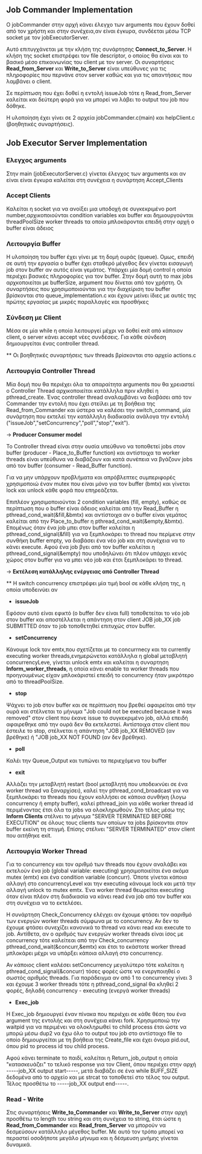 ## Job Commander Implementation

Ο jobCommander στην αρχή κάνει έλεγχο των arguments που έχουν δοθεί από τον χρήστη και στην συνέχεια,αν είναι έγκυρα, συνδέεται μέσω TCP socket με τον jobExecutorServer. 

Αυτό επιτυγχάνεται με την κλήση της συνάρτησης **Connect_to_Server**. Η κλήση της socket επιστρέφει τον file descriptor, ο οποίος θα είναι και το βασικό μέσο επικοινωνίας του client με τον server. Οι συναρτήσεις **Read_from_Server** και **Write_to_Server** είναι υπεύθυνες για τις πληροφορίες που περνάνε στον server καθώς και για τις απαντήσεις που λαμβάνει ο client.

Σε περίπτωση που έχει δοθεί η εντολή issueJob τότε η Read_from_Server καλείται και δεύτερη φορά για να μπορεί να λάβει το output του job που δόθηκε.

Η υλοποίηση έχει γίνει σε 2 αρχεία jobCommander.c(main) και helpClient.c (βοηθητικές συναρτήσεις).

## Job Executor Server Implementation

### **Ελεγχος arguments**

Στην main (jobExecutorServer.c) γίνεται έλεγχος των arguments και αν είναι είναι έγκυρα καλείται στη συνέχεια η συνάρτηση Accept_Clients

### **Accept Clients**

Καλείται η socket για να ανοίξει μια υποδοχή σε συγκεκριμένο port number,αρχικοποιούνται condition variables και buffer και δημιουργούνται threadPoolSize worker threads τα οποία μπλοκάρονται επειδή στην αρχή ο buffer είναι άδειος

### **Λειτουργία Buffer**

Η υλοποίηση του buffer έχει γίνει με τη δομή ουράς (queue). Ομως, επειδή σε αυτή την εργασία ο buffer έχει σταθερό μέγεθος δεν γίνεται εισαγωγή job στον buffer αν αυτός είναι γεμάτος. Υπάρχει μία δομή control η οποία περιέχει βασικές πληροφορίες για τον buffer. Στην δομή αυτή το max jobs αρχκοποιείται με bufferSize, argument που δίνεται από τον χρήστη. Οι συναρτήσεις που χρησιμοποιούνται για την διαχείριση του buffer βρίσκονται στο queue_implementation.c και έχουν μείνει ίδιες με αυτές της πρώτης εργασίας με μικρές παραλλαγές και προσθήκες

### **Σύνδεση με Client**

Μέσα σε μία while η οποία λειτουργεί μέχρι να δοθεί exit από κάποιον client, o server κάνει accept νέες συνδέσεις. Για κάθε σύνδεση δημιουργείται ένας controller thread.

** Οι βοηθητικές συναρτήσεις των threads βρίσκονται στο αρχείο actions.c

### Λειτουργία **Controller Thread** 

Μία δομή που θα περιέχει όλα τα απαραίτητα arguments που θα χρειαστεί ο Controller Thread αρχικοποιείται κατάλληλα πριν κληθεί η pthread_create. Ένας controller thread αναλαμβάνει να διαβάσει από τον Commander την εντολή που έχει στείλει με τη βοήθεια της Read_from_Commander και ύστερα να καλέσει την switch_command, μία συνάρτηση που εκτελεί την κατάλληλη διαδικασία ανάλογα την εντολή ("issueJob","setConcurrency","poll","stop","exit"). 

-> **Producer Consumer model**

Το Controller thread είναι στην ουσία υπεύθυνο να τοποθετεί jobs στον buffer (producer - Place_to_Buffer function) και αντίστοιχα τα worker threads είναι υπεύθυνα να διαβάζουν και κατά συνέπεια να βγάζουν jobs από τον buffer (consumer - Read_Buffer function).

Για να μην υπάρχουν προβλήματα και απρόβλεπτες συμπεριφορές χρησιμοποιώ έναν mutex που είναι μόνο για τον buffer (bmtx) και γίνεται lock και unlock κάθε φορά που επηρεάζεται.

Επιπλέον χρησιμοποιούνται 2 condition variables (fill, empty), καθώς σε περίπτωση που ο buffer είναι άδειος καλείται από την Read_Buffer η pthread_cond_wait(&fill,&bmtx) και αντίστοιχα αν ο buffer είναι γεμάτος καλείται από την Place_to_buffer η pthread_cond_wait(&empty,&bmtx). Επομένως όταν ένα job μπει στον buffer καλείται η pthread_cond_signal(&fill) για να ξεμπλοκάρει το thread που περίμενε στην συνθήκη buffer empty, να διαβάσει ένα νέο job και στη συνέχεια να το κάνει execute. Αφού ένα job βγει από τον buffer καλείται η pthread_cond_signal(&empty) που υποδηλώνει ότι πλέον υπάρχει κενός χώρος στον buffer για να μπει νέο job και έτσι ξεμπλοκάρει το thread. 

-> **Εκτέλεση κατάλληλης ενέργειας από Controller Thread** 

** H switch concurrency επιστρέφει μία τιμή bool σε κάθε κλήση της, η οποία υποδεινύει αν 

- **issueJob** 

Εφόσον αυτό είναι εφικτό (ο buffer δεν είναι full) τοποθετείται το νέο job στον buffer και αποστέλλεται η απάντηση στον client JOB job_XX job SUBMITTED όταν το job τοποθετηθεί επιτυχώς στον buffer.

- **setConcurrency**

Κάνουμε lock τoν emtx,που σχετίζεται με το concurrnecy και τα currently executing worker  threads,ενημερώνεται κατάλληλα η global μεταβλητή concurrencyLeve, γίνεται unlock emtx και καλείται η συναρτηση **Inform_worker_threads**, η οποία κάνει enable τα worker threads που προηγουμένως είχαν μπλοκάριστεί επειδή το concurrency ήταν μικρότερο από το threadPoolSize.

- **stop**

Ψάχνει το job στον buffer και σε περίπτωση που βρεθεί αφαιρείται από την ουρά και στέλνεται το μήνυμα "Job could not be executed because it was removed" στον client που έκανε issue το συγκεκριμένο job, αλλά επειδή αφαιρεθηκε από την ουρά δεν θα εκτελεστεί. Αντίστοιχα στον client που έστειλε το stop, στέλνεται η απάντηση "JOB job_XX REMOVED (αν βρέθηκε) ή "JOB job_XX NOT FOUND (αν δεν βρέθηκε).

- **poll** 

Καλέι την Queue_Output και τυπώνει τα περιεχόμενα του buffer

- **exit** 

Αλλάζει την μεταβλητή restart (bool μεταβλητή που υποδεικνύει σε ένα worker thread να ξαναρχίσει), καλεί την pthread_cond_broadcast για να ξεμπλοκάρει τα threads που έχουν κολλήσει σε κάποια συνθήκη (λογω concurrency ή empty buffer), καλεί pthread_join για κάθε worker thread id περιμένοντας έτσι όλα τα jobs να ολοκληρωθούν. Στο τέλος μέσω της **Inform Clients** στέλνει το μήνυμα "SERVER TERMINATED BEFORE EXECUTION" σε όλους τους clients των οποίων τα jobs βρίσκονται στον buffer εκείνη τη στιγμή. Επίσης στέλνει "SERVER TERMINATED" στον client που αιτήθηκε exit.

### Λειτουργία Worker Thread

Για το concurrency και τον αριθμό των threads που έχουν αναλάβει και εκτελούν ένα job (global variable: executing) χρησιμοποιείται ένα ακόμα mutex (emtx) και ένα condition variable (concurr). Όποτε γίνεται κάποια αλλαγή στο concurrencyLevel και την executing κάνουμε lock και μετά την αλλαγή unlock το mutex emtx. Ένα worker thread θεωρείται executing όταν είναι πλέον στη διαδικασία να κάνει read ένα job από τον buffer και στη συνέχεια να το εκτελέσει. 

Η συνάρτηση Check_Concurrency ελέγχει αν έχουμε φτάσει τον ααριθμό των ενεργών worker threads σύμφωνα με το concurrency. Αν δεν το έχουμε φτάσει συνεχίζει κανονικά το thread να κάνει read και execute το job. Αντίθετα, αν ο αριθμός των ενεργών worker threads είναι ίσος με concurrency τότε καλείτεαι από την Check_concurrency pthread_cond_wait(&concurr,&emtx) και έτσι το εκάστοτε worker thread μπλοκάρει μέχρι να υπάρξει κάποια αλλαγή στο concurrency. 

Αν κάποιος client καλέσει setConcurrency μεγαλύτερο τότε καλείται η pthread_cond_signal(&concurr) τόσες φορές ώστε να ενεργποιηθεί ο σωστός αριθμός threads. Για παράδειγμα αν από 1 το concurrency γίνει 3 και έχουμε 3 worker threads τότε η pthread_cond_signal θα κληθεί 2 φορές, δηλαδή concurrency - executing (ενεργά worker threads)

- **Exec_job**

Η Exec_job δημιουργεί έναν πίνακα που περιέχει σε κάθε θέση του ένα argument της εντολής και στη συνέχεια κάνει fork. Χρησιμοποιώ την waitpid για να περιμένει να ολοκληρωθεί το child process έτσι ώστε να μπορώ μέσω dup2 να έχω όλο το output του job στο αντίστοιχο file το οποίο δημιουργείται με τη βοήθεια της Create_file και έχει όνομα pid.out, όπου pid το process id του child process. 

Αφού κάνει terminate το παιδί, καλείται η Return_job_output η οποία "κατασκευάζει" το τελικό response για τον Client, όπου περιέχει στην αρχή -----job_XX output start-----, μετά διαβάζει σε ένα while BUFF_SIZE δεδομένα από το αρχείο και με strcat τα τοποθετεί στο τέλος του output. Τέλος προσθέτω το -----job_XX output end-----.


### Read - Write

Στις συναρτήσεις **Write_to_Commander** και **Write_to_Server** στην αρχή προσθέτω το length του string και στη συνέχεια το string, έτσι ώστε η **Read_from_Commander** και **Read_from_Server** να μπορούν να δεσμεύσουν κατάλληλο μέγεθος buffer. Με αυτό τον τρόπο μπορεί να περαστεί οσοδήποτε μεγάλο μήνυμα και η δέσμευση μνήμης γίνεται δυναμικά.







